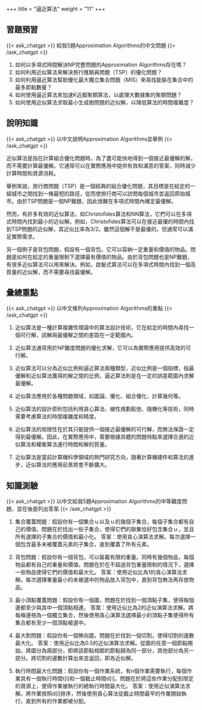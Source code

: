 +++
title = "逼近算法"
weight = "11"
+++
## 習題預習
{{< ask_chatgpt >}}
給我5題Approximation Algorithms的中文問題
{{< /ask_chatgpt >}}



1. 如何以多項式時間解決NP完整問題的Approximation Algorithms存在嗎？
2. 如何利用近似算法來解決旅行推銷員問題（TSP）的優化問題？
3. 如何利用逼近算法幫助優化最大獨立集合問題（MIS）來尋找能裝在集合中的最多節點數量？
4. 如何使用逼近算法來加速K近鄰聚類算法，以處理大數據集的聚類問題？
5. 如何使用近似算法求取最小生成樹問題的近似解，以降低算法的時間複雜度？   

## 說明知識
{{< ask_chatgpt >}}
以中文說明Approximation Algorithms並舉例
{{< /ask_chatgpt >}}



近似算法是指在計算組合優化問題時，為了盡可能快地得到一個接近最優解的解，而不需要計算最優解。它通常可以在實際應用中提供有效和滿意的答案，同時減少計算時間和資源消耗。

舉例來說，旅行商問題（TSP）是一個經典的組合優化問題，其目標是在給定的一組城市之間找到一條最短的路徑，從而使旅行商可以訪問每個城市並返回原始城市。由於TSP問題是一個NP難題，因此很難在多項式時間內確定最優解。

然而，有許多有效的近似算法，如Christofides算法和NN算法，它們可以在多項式時間內找到最小的近似解。例如，Christofides算法可以在接近最優的時間內找到TSP問題的近似解，其近似比率為3/2。雖然這個解不是最優的，但通常可以滿足實際需求。

另一個例子是背包問題，假設有一個背包，它可以容納一定重量和價值的物品。問題是如何在給定的重量限制下選擇最有價值的物品。由於背包問題也是NP難題，有很多近似算法可以用來解決。例如，啟髮式算法可以在多項式時間內找到一個高質量的近似解，而不需要尋找最優解。   

## 彙總重點
{{< ask_chatgpt >}}
以中文條列Approximation Algorithms的重點
{{< /ask_chatgpt >}}



1. 近似算法是一種計算複雜性理論中的算法設計技術，它在給定的時間內尋找一個可行解，該解與最優解之間的差距在一定範圍內。

2. 近似算法通常用於NP難度問題的優化求解，它可以為實際應用提供高效的可行解。

3. 近似算法可以分為近似比例和逼近算法兩種類型，近似比例是一個指標，指最優解和近似算法獲得的解之間的比例，逼近算法則是在一定的誤差範圍內求解最優解。

4. 近似算法應用於各種問題領域，如圖論、優化、組合優化、計算幾何等。

5. 近似算法的設計原則包括利用貪心算法、線性規劃鬆弛、隨機化等技術，同時需要考慮算法的時間複雜度和精度。

6. 近似算法的局限性在於其只能提供一個接近最優解的可行解，而無法保證一定得到最優解。因此，在實際應用中，需要根據具體的問題特點來選擇合適的近似算法和權衡算法運行時間和解的質量。

7. 近似算法是當前計算機科學領域的熱門研究方向，隨著計算機硬件和算法的進步，近似算法的應用前景將會不斷擴大。   

## 知識測驗
{{< ask_chatgpt >}}
以中文給我5題Approximation Algorithms的中等難度問題，並在後面列出答案
{{< /ask_chatgpt >}}



1. 集合覆蓋問題：假設你有一個集合ｕ以及ｕ的幾個子集合，每個子集合都有自己的價值。問題在於找出一些子集合，使得它們的聯集恰好包含集合ｕ，並且所有選擇的子集合的價值和最小化。
答案：使用貪心演算法求解。每次選擇一個包含最多未被覆蓋元素的子集合，直到覆蓋了所有元素。

2. 背包問題：假設你有一個背包，可以裝載有限的重量。同時有幾個物品，每個物品都有自己的重量和價值。問題在於在不超過背包重量限制的情況下，選擇一些物品使得它們的價值和最大化。
答案：使用近似比為1的貪心演算法求解。每次選擇重量最小的未被選中的物品放入背包中，直到背包無法再存放物品。

3. 最小頂點覆蓋問題：假設你有一個圖，問題在於找到一個頂點子集，使得每個邊都至少與其中一個頂點相連。
答案：使用近似比為2的近似演算法求解。將每條邊視為一個獨立集合，然後使用貪心演算法選擇最小的頂點子集使得所有集合都有至少一個頂點被選中。 

4. 最大割問題：假設你有一個無向圖，問題在於找到一個切割，使得切割的邊數最大化。
答案：使用近似比為0.5的近似演算法求解。從圖的任意一個節點開始，將圖分為兩部分，即將該節點相鄰的節點歸為同一部分，其他部分為另一部分。將切割的邊數計算出來並返回，即為近似解。

5. 執行時間最大化問題：假設你有一個作業系統，有n個作業需要執行，每個作業具有一個執行時間t[i]和一個截止時間d[i]。問題在於將這些作業分配到限定的資源上，使得作業被執行的總執行時間最大化。
答案：使用近似演算法求解。將作業按照d[i]排序，然後使用貪心算法從截止時間最早的作業開始執行，直到所有的作業都被分配。   

